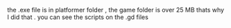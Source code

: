 the .exe file is in platformer folder , the game folder is over 25 MB thats why I did that . you can see the scripts on the .gd files 
